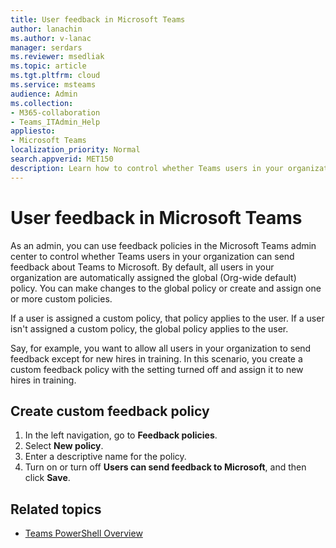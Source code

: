 ```yaml
---
title: User feedback in Microsoft Teams
author: lanachin
ms.author: v-lanac
manager: serdars
ms.reviewer: msedliak
ms.topic: article
ms.tgt.pltfrm: cloud
ms.service: msteams
audience: Admin
ms.collection: 
- M365-collaboration
- Teams_ITAdmin_Help
appliesto: 
- Microsoft Teams
localization_priority: Normal
search.appverid: MET150
description: Learn how to control whether Teams users in your organization can submit feedback about Teams to Microsoft. 
---
```


# User feedback in Microsoft Teams

As an admin, you can use feedback policies in the Microsoft Teams admin center to control whether Teams users in your organization can send feedback about Teams to Microsoft. By default, all users in your organization are automatically assigned the global (Org-wide default) policy. You can make changes to the global policy or create and assign one or more custom policies. 

If a user is assigned a custom policy, that policy applies to the user. If a user isn't assigned a custom policy, the global policy applies to the user.

Say, for example, you want to allow all users in your organization to send feedback except for new hires in training. In this scenario, you create a custom feedback policy with the setting turned off and assign it to new hires in training. 

## Create custom feedback policy

1. In the left navigation, go to **Feedback policies**. 
2. Select **New policy**.
3. Enter a descriptive name for the policy.
4. Turn on or turn off **Users can send feedback to Microsoft**, and then click **Save**.



## Related topics
- [Teams PowerShell Overview](teams-powershell-overview.md)